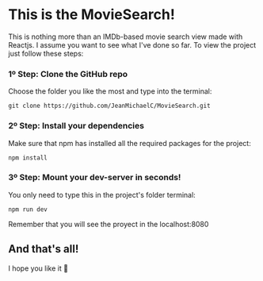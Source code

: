 # This is the MovieSearch!
This is nothing more than an IMDb-based movie search view made with Reactjs.
I assume you want to see what I've done so far. To view the project just follow these steps: 

### 1º Step: Clone the GitHub repo
Choose the folder you like the most and type into the terminal: 
```
git clone https://github.com/JeanMichaelC/MovieSearch.git
```
### 2º Step: Install your dependencies
Make sure that npm has installed all the required packages for the project:
```
npm install
```
### 3º Step: Mount your  dev-server in seconds!
You only need to type this in the project's folder terminal: 
```
npm run dev
```
Remember that you will see the proyect in the localhost:8080

## And that's all!
I hope you like it 👋